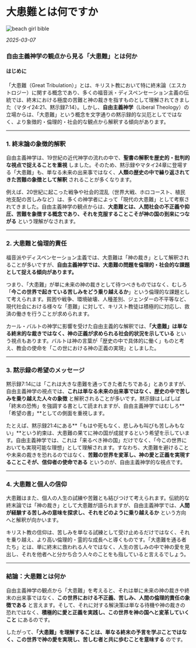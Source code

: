 #  大患難とは何ですか

![beach girl bible](/static/images/blog/beachgirl.png)

*2025-03-07*


### **自由主義神学の観点から見る「大患難」とは何か**

#### **はじめに**
「大患難（Great Tribulation）」とは、キリスト教において特に終末論（エスカトロジー）に関する概念であり、多くの福音派・ディスペンセーション主義の伝統では、終末における極度の苦難と神の裁きを指すものとして理解されてきました（マタイ24:21、黙示録7:14）。しかし、**自由主義神学**（Liberal Theology）の立場からは、「大患難」という概念を文字通りの黙示録的な災厄としてではなく、より象徴的・倫理的・社会的な観点から解釈する傾向があります。

---

### **1. 終末論の象徴的解釈**
自由主義神学は、19世紀の近代神学の流れの中で、**聖書の解釈を歴史的・批判的な視点で捉えることを重視** しました。そのため、黙示録やマタイ24章に登場する「大患難」も、単なる未来の出来事ではなく、**人類の歴史の中で繰り返されてきた苦難の象徴として解釈** されることが多くなります。

例えば、20世紀に起こった戦争や社会的混乱（世界大戦、ホロコースト、植民地支配の苦しみなど）は、多くの神学者によって「現代の大患難」として考察されてきました。自由主義神学の観点からは、**大患難とは、人間社会の不正義や抑圧、苦難を象徴する概念であり、それを克服することこそが神の国の到来につながる** という理解がなされます。

---

### **2. 大患難と倫理的責任**
福音派やディスペンセーション主義では、大患難は「神の裁き」として解釈されることが多いですが、**自由主義神学では、大患難の問題を倫理的・社会的な課題として捉える傾向があります。**

つまり、「大患難」が単に未来の神の裁きとして待つべきものではなく、むしろ「**今この世界で起きている苦しみをどう乗り越えるか**」という倫理的な課題として考えられます。貧困や戦争、環境破壊、人種差別、ジェンダーの不平等など、現代社会における様々な「患難」に対して、キリスト教徒は積極的に対応し、救済の働きを行うことが求められます。

カール・バルトの神学に影響を受けた自由主義的な解釈では、**「大患難」は単なる終末的な裁きではなく、神の正義が求められる社会的状況を示している** という視点もあります。バルトは神の言葉が「歴史の中で具体的に働く」ものと考え、教会の使命を「この世における神の正義の実現」としました。

---

### **3. 黙示録の希望のメッセージ**
黙示録7:14には「これは大きな患難を通ってきた者たちである」とありますが、自由主義神学の視点では、**これは単なる未来の出来事ではなく、歴史の中で苦しみを乗り越えた人々の象徴** と解釈されることが多いです。黙示録はしばしば「終末の恐怖」を強調する書として読まれますが、自由主義神学ではむしろ**「希望の書」**としての側面を重視します。

たとえば、黙示録21:4にある**「もはや死もなく、悲しみも叫びも苦しみもない」**という約束は、大患難の果てに神の国が成就するという希望を示しています。自由主義神学では、これは「来るべき神の国」だけでなく、「今この世界においても実現可能な理想」として理解されます。すなわち、大患難を避けることや未来の裁きを恐れるのではなく、**苦難の世界を変革し、神の愛と正義を実現することこそが、信仰者の使命である** というのが、自由主義神学的な視点です。

---

### **4. 大患難と個人の信仰**
大患難はまた、個人の人生の試練や苦難とも結びつけて考えられます。伝統的な終末論では「神の裁き」として大患難が語られますが、自由主義神学では、**人間が経験する苦しみの意味を探求し、それをどのように乗り越えるか** という方向へと解釈が向かいます。

キリスト教の信仰は、苦しみを単なる試練として受け止めるだけではなく、それを乗り越え、より高い倫理的・霊的な成長へと導くものです。「大患難を通る者たち」とは、単に終末に救われる人々ではなく、人生の苦しみの中で神の愛を見出し、それを他者へと分かち合う人々のことをも指していると言えるでしょう。

---

### **結論：大患難とは何か**
自由主義神学の観点から「大患難」を考えると、それは単に未来の神の裁きや終末の出来事ではなく、**この世界における不正義、苦しみ、人間の倫理的責任の象徴である** と言えます。そして、それに対する解決策は単なる待機や神の裁きの恐れではなく、**積極的に愛と正義を実践し、この世界を神の国へと変革していくこと** にあるのです。

したがって、**「大患難」を理解することは、単なる終末の予言を学ぶことではなく、この世界で神の愛を実現し、苦しむ者と共に歩むことを意味する** のです。
